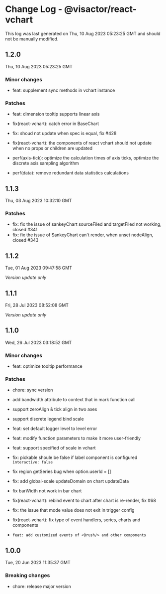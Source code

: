 # Change Log - @visactor/react-vchart

This log was last generated on Thu, 10 Aug 2023 05:23:25 GMT and should not be manually modified.

## 1.2.0
Thu, 10 Aug 2023 05:23:25 GMT

### Minor changes

- feat: supplement sync methods in vchart instance



### Patches

- feat: dimension tooltip supports linear axis


- fix(react-vchart): catch error in BaseChart
- fix: <VChart /> shoud not update when spec is equal, fix #428
- fix(react-vchart): the components of react vchart should not update when no props or children are updated


- perf(axis-tick): optimize the calculation times of axis ticks, optimize the discrete axis sampling algorithm


- perf(data): remove redundant data statistics calculations



## 1.1.3
Thu, 03 Aug 2023 10:32:10 GMT

### Patches

- fix: fix the issue of sankeyChart sourceFiled and targetFiled not working, closed #341
- fix: fix the issue of SankeyChart can't render, when unset nodeAlign, closed #343

## 1.1.2
Tue, 01 Aug 2023 09:47:58 GMT

_Version update only_

## 1.1.1
Fri, 28 Jul 2023 08:52:08 GMT

_Version update only_

## 1.1.0
Wed, 26 Jul 2023 03:18:52 GMT

### Minor changes

- feat: optimize tooltip performance

### Patches

- chore: sync version
- add bandwidth attribute to context that in mark function call
- support zeroAlign & tick align in two axes
- support discrete legend bind scale
- feat: set default logger level to level error


- feat: modify function parameters to make it more user-friendly


- feat: support specified of scale in vchart


- fix: pickable shoule be false if label component is configured `interactive: false`


- fix region getSeries bug when option.userId = []
- fix: add global-scale updateDomain on chart updateData


- fix barWidth not work in bar chart
- fix(react-vchart): rebind event to chart after chart is re-render, fix #68


- fix: the issue that mode value does not exit in trigger config
- fix(react-vchart): fix type of event handlers, series, charts and components
-     feat: add customized events of <Brush/> and other components

## 1.0.0
Tue, 20 Jun 2023 11:35:37 GMT

### Breaking changes

- chore: release major version

